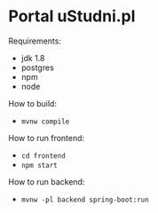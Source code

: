# Portal uStudni.pl

Requirements:
* jdk 1.8
* postgres
* npm
* node

How to build:
* `mvnw compile`

How to run frontend:
* `cd frontend`
* `npm start`

How to run backend:
* `mvnw -pl backend spring-boot:run`
